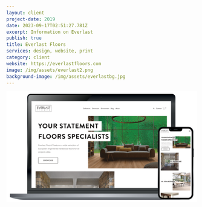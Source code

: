 ```yaml
---
layout: client
project-date: 2019
date: 2023-09-17T02:51:27.781Z
excerpt: Information on Everlast
publish: true
title: Everlast Floors
services: design, website, print
category: client
website: https://everlastfloors.com
image: /img/assets/everlast2.png
background-image: /img/assets/everlastbg.jpg
---
```

![](/img/assets/everlast2.png)
